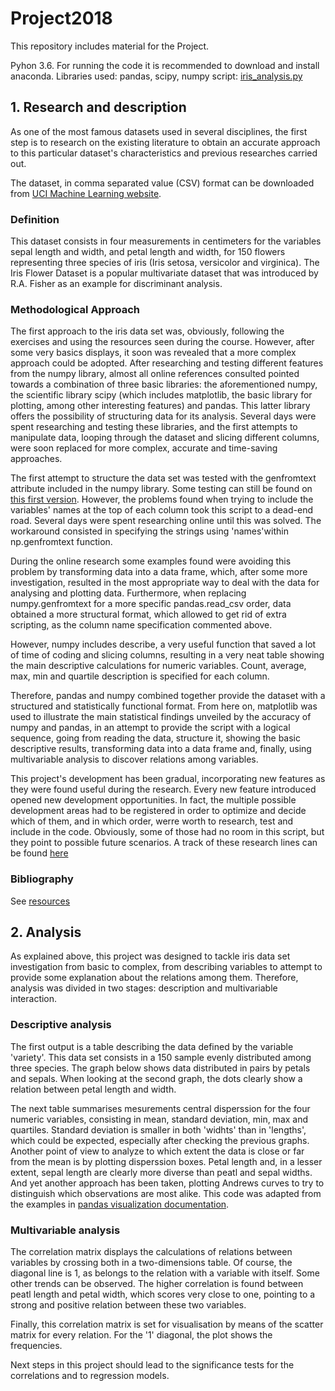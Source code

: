 # Project2018
This repository includes material for the Project.

Pyhon 3.6. For running the code it is recommended to download and install anaconda.
Libraries used: pandas, scipy, numpy
script: [iris_analysis.py](https://github.com/Luis-Navarro/Project2018/blob/master/iris_analysis.py)


## 1. Research and description
As one of the most famous datasets used in several disciplines, the first step is to research on the existing literature to obtain an accurate approach to this particular dataset's characteristics and previous researches carried out.

The dataset, in comma separated value (CSV) format can be downloaded from [UCI Machine Learning website](http://archive.ics.uci.edu/ml/datasets/Iris?ref=datanews.io).

### Definition
This dataset consists in four measurements in centimeters for the variables sepal length and width, and petal length and width, for 150 flowers representing three species of iris (Iris setosa, versicolor and virginica). The Iris Flower Dataset is a popular multivariate dataset that was introduced by R.A. Fisher as an example for discriminant analysis.

### Methodological Approach
The first approach to the iris data set was, obviously, following the exercises and using the resources seen during the course. However, after some very basics displays, it soon was revealed that a more complex approach could be adopted. After researching and testing different features from the numpy library, almost all online references consulted pointed towards a combination of three basic libraries: the aforementioned numpy, the scientific library scipy (which includes matplotlib, the basic library for plotting, among other interesting features) and pandas. This latter library offers the possibility of structuring data for its analysis.
Several days were spent researching and testing these libraries, and the first attempts to manipulate data, looping through the dataset and slicing different columns, were soon replaced for more complex, accurate and time-saving approaches.

The first attempt to structure the data set was tested with the genfromtext attribute included in the numpy library. Some testing can still be found on [this first version](https://github.com/Luis-Navarro/Project2018/blob/master/iris%20analysis_pandas.py). However, the problems found when trying to include the variables' names at the top of each column took this script to a dead-end road. Several days were spent researching online until this was solved. The workaround consisted in specifying the strings using 'names'within np.genfromtext function.

During the online research some examples found were avoiding this problem by transforming data into a data frame, which, after some more investigation, resulted in the most appropriate way to deal with the data for analysing and plotting data. Furthermore, when replacing numpy.genfromtext for a more specific pandas.read_csv order, data obtained a more structural format, which allowed to get rid of extra scripting, as the column name specification commented above.

However, numpy includes describe, a very useful function that saved a lot of time of coding and slicing columns, resulting in a very neat table showing the main descriptive calculations for numeric variables. Count, average, max, min and quartile description is specified for each column. 

Therefore, pandas and numpy combined together provide the dataset with a structured and statistically functional format. From here on, matplotlib was used to illustrate the main statistical findings unveiled by the accuracy of numpy and pandas, in an attempt to provide the script with a logical sequence, going from reading the data, structure it, showing the basic descriptive results, transforming data into a data frame and, finally, using multivariable analysis to discover relations among variables.

This project's development has been gradual, incorporating new features as they were found useful during the research. Every new feature introduced opened new development opportunities. In fact, the multiple possible development areas had to be registered in order to optimize and decide which of them, and in which order, werre worth to research, test and include in the code. Obviously, some of those had no room in this script, but they point to possible future scenarios. A track of these research lines can be found [here](https://github.com/Luis-Navarro/Project2018/blob/master/improvements.txt)

### Bibliography
See [resources](https://github.com/Luis-Navarro/Project2018/blob/master/resources.txt)

## 2. Analysis
As explained above, this project was designed to tackle iris data set investigation from basic to complex, from describing variables to attempt to provide some explanation about the relations among them. Therefore, analysis was divided in two stages: description and multivariable interaction.

### Descriptive analysis
The first output is a table describing the data defined by the variable 'variety'. This data set consists in a 150 sample evenly distributed among three species.
The graph below shows data distributed in pairs by petals and sepals. When looking at the second graph, the dots clearly show a relation between petal length and width.

The next table summarises mesurements central disperssion for the four numeric variables, consisting in mean, standard deviation, min, max and quartiles. Standard deviation is smaller in both 'widhts' than in 'lengths', which could be expected, especially after checking the previous graphs.
Another point of view to analyze to which extent the data is close or far from the mean is by plotting disperssion boxes. Petal length and, in a lesser extent, sepal length are clearly more diverse than peatl and sepal widths.
And yet another approach has been taken, plotting Andrews curves to try to distinguish which observations are most alike. This code was adapted from the examples in [pandas visualization documentation](https://pandas.pydata.org/pandas-docs/stable/visualization.html).

### Multivariable analysis

The correlation matrix displays the calculations of relations between variables by crossing both in a two-dimensions table. Of course, the diagonal line is 1, as belongs to the relation with a variable with itself.
Some other trends can be observed. The higher correlation is found between peatl length and petal width, which scores very close to one, pointing to a strong and positive relation between these two variables.

Finally, this correlation matrix is set for visualisation by means of the scatter matrix for every relation. For the '1' diagonal, the plot shows the frequencies.

Next steps in this project should lead to the significance tests for the correlations and to regression models.

